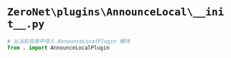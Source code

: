 # `ZeroNet\plugins\AnnounceLocal\__init__.py`

```py
# 从当前目录中导入 AnnounceLocalPlugin 模块
from . import AnnounceLocalPlugin
```
